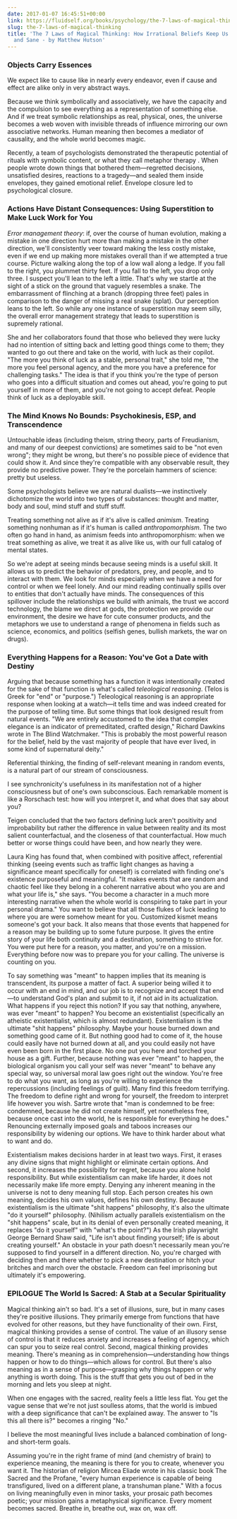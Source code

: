 ```yaml
---
date: 2017-01-07 16:45:51+00:00
link: https://fluidself.org/books/psychology/the-7-laws-of-magical-thinking
slug: the-7-laws-of-magical-thinking
title: 'The 7 Laws of Magical Thinking: How Irrational Beliefs Keep Us Happy, Healthy,
  and Sane - by Matthew Hutson'
---
```


### Objects Carry Essences

We expect like to cause like in nearly every endeavor, even if cause and effect are alike only in very abstract ways.

Because we think symbolically and associatively, we have the capacity and the compulsion to see everything as a representation of something else. And if we treat symbolic relationships as real, physical, ones, the universe becomes a web woven with invisible threads of influence mirroring our own associative networks. Human meaning then becomes a mediator of causality, and the whole world becomes magic.

Recently, a team of psychologists demonstrated the therapeutic potential of rituals with symbolic content, or what they call metaphor therapy . When people wrote down things that bothered them—regretted decisions, unsatisfied desires, reactions to a tragedy—and sealed them inside envelopes, they gained emotional relief. Envelope closure led to psychological closure.

### Actions Have Distant Consequences: Using Superstition to Make Luck Work for You

_Error management theory_: if, over the course of human evolution, making a mistake in one direction hurt more than making a mistake in the other direction, we'll consistently veer toward making the less costly mistake, even if we end up making more mistakes overall than if we attempted a true course. Picture walking along the top of a low wall along a ledge. If you fall to the right, you plummet thirty feet. If you fall to the left, you drop only three. I suspect you'll lean to the left a little. That's why we startle at the sight of a stick on the ground that vaguely resembles a snake. The embarrassment of flinching at a branch (dropping three feet) pales in comparison to the danger of missing a real snake (splat). Our perception leans to the left. So while any one instance of superstition may seem silly, the overall error management strategy that leads to superstition is supremely rational.

She and her collaborators found that those who believed they were lucky had no intention of sitting back and letting good things come to them; they wanted to go out there and take on the world, with luck as their copilot. "The more you think of luck as a stable, personal trait," she told me, "the more you feel personal agency, and the more you have a preference for challenging tasks." The idea is that if you think you're the type of person who goes into a difficult situation and comes out ahead, you're going to put yourself in more of them, and you're not going to accept defeat. People think of luck as a deployable skill.

### The Mind Knows No Bounds: Psychokinesis, ESP, and Transcendence

Untouchable ideas (including theism, string theory, parts of Freudianism, and many of our deepest convictions) are sometimes said to be "not even wrong"; they might be wrong, but there's no possible piece of evidence that could show it. And since they're compatible with any observable result, they provide no predictive power. They're the porcelain hammers of science: pretty but useless.

Some psychologists believe we are natural dualists—we instinctively dichotomize the world into two types of substances: thought and matter, body and soul, mind stuff and stuff stuff.

Treating something not alive as if it's alive is called _animism_. Treating something nonhuman as if it's human is called _anthropomorphism_. The two often go hand in hand, as animism feeds into anthropomorphism: when we treat something as alive, we treat it as alive like us, with our full catalog of mental states.

So we're adept at seeing minds because seeing minds is a useful skill. It allows us to predict the behavior of predators, prey, and people, and to interact with them. We look for minds especially when we have a need for control or when we feel lonely. And our mind reading continually spills over to entities that don't actually have minds. The consequences of this spillover include the relationships we build with animals, the trust we accord technology, the blame we direct at gods, the protection we provide our environment, the desire we have for cute consumer products, and the metaphors we use to understand a range of phenomena in fields such as science, economics, and politics (selfish genes, bullish markets, the war on drugs).

### Everything Happens for a Reason: You've Got a Date with Destiny

Arguing that because something has a function it was intentionally created for the sake of that function is what's called _teleological reasoning_. (Telos is Greek for "end" or "purpose.") Teleological reasoning is an appropriate response when looking at a watch—it tells time and was indeed created for the purpose of telling time. But some things that look designed result from natural events. "We are entirely accustomed to the idea that complex elegance is an indicator of premeditated, crafted design," Richard Dawkins wrote in The Blind Watchmaker. "This is probably the most powerful reason for the belief, held by the vast majority of people that have ever lived, in some kind of supernatural deity."

Referential thinking, the finding of self-relevant meaning in random events, is a natural part of our stream of consciousness.

I see synchronicity's usefulness in its manifestation not of a higher consciousness but of one's own subconscious. Each remarkable moment is like a Rorschach test: how will you interpret it, and what does that say about you?

Teigen concluded that the two factors defining luck aren't positivity and improbability but rather the difference in value between reality and its most salient counterfactual, and the closeness of that counterfactual. How much better or worse things could have been, and how nearly they were.

Laura King has found that, when combined with positive affect, referential thinking (seeing events such as traffic light changes as having a significance meant specifically for oneself) is correlated with finding one's existence purposeful and meaningful. "It makes events that are random and chaotic feel like they belong in a coherent narrative about who you are and what your life is," she says. "You become a character in a much more interesting narrative when the whole world is conspiring to take part in your personal drama." You want to believe that all those flukes of luck leading to where you are were somehow meant for you. Customized kismet means someone's got your back. It also means that those events that happened for a reason may be building up to some future purpose. It gives the entire story of your life both continuity and a destination, something to strive for. You were put here for a reason, you matter, and you're on a mission. Everything before now was to prepare you for your calling. The universe is counting on you.

To say something was "meant" to happen implies that its meaning is transcendent, its purpose a matter of fact. A superior being willed it to occur with an end in mind, and our job is to recognize and accept that end—to understand God's plan and submit to it, if not aid in its actualization. What happens if you reject this notion? If you say that nothing, anywhere, was ever "meant" to happen? You become an existentialist (specifically an atheistic existentialist, which is almost redundant). Existentialism is the ultimate "shit happens" philosophy. Maybe your house burned down and something good came of it. But nothing good had to come of it, the house could easily have not burned down at all, and you could easily not have even been born in the first place. No one put you here and torched your house as a gift. Further, because nothing was ever "meant" to happen, the biological organism you call your self was never "meant" to behave any special way, so universal moral law goes right out the window. You're free to do what you want, as long as you're willing to experience the repercussions (including feelings of guilt). Many find this freedom terrifying. The freedom to define right and wrong for yourself, the freedom to interpret life however you wish. Sartre wrote that "man is condemned to be free: condemned, because he did not create himself, yet nonetheless free, because once cast into the world, he is responsible for everything he does." Renouncing externally imposed goals and taboos increases our responsibility by widening our options. We have to think harder about what to want and do.

Existentialism makes decisions harder in at least two ways. First, it erases any divine signs that might highlight or eliminate certain options. And second, it increases the possibility for regret, because you alone hold responsibility. But while existentialism can make life harder, it does not necessarily make life more empty. Denying any inherent meaning in the universe is not to deny meaning full stop. Each person creates his own meaning, decides his own values, defines his own destiny. Because existentialism is the ultimate "shit happens" philosophy, it's also the ultimate "do it yourself" philosophy. (Nihilism actually parallels existentialism on the "shit happens" scale, but in its denial of even personally created meaning, it replaces "do it yourself" with "what's the point?") As the Irish playwright George Bernard Shaw said, "Life isn't about finding yourself; life is about creating yourself." An obstacle in your path doesn't necessarily mean you're supposed to find yourself in a different direction. No, you're charged with deciding then and there whether to pick a new destination or hitch your britches and march over the obstacle. Freedom can feel imprisoning but ultimately it's empowering.

### EPILOGUE The World Is Sacred: A Stab at a Secular Spirituality

Magical thinking ain't so bad. It's a set of illusions, sure, but in many cases they're positive illusions. They primarily emerge from functions that have evolved for other reasons, but they have functionality of their own. First, magical thinking provides a sense of control. The value of an illusory sense of control is that it reduces anxiety and increases a feeling of agency, which can spur you to seize real control. Second, magical thinking provides meaning. There's meaning as in comprehension—understanding how things happen or how to do things—which allows for control. But there's also meaning as in a sense of purpose—grasping why things happen or why anything is worth doing. This is the stuff that gets you out of bed in the morning and lets you sleep at night.

When one engages with the sacred, reality feels a little less flat. You get the vague sense that we're not just soulless atoms, that the world is imbued with a deep significance that can't be explained away. The answer to "Is this all there is?" becomes a ringing "No."

I believe the most meaningful lives include a balanced combination of long- and short-term goals.

Assuming you're in the right frame of mind (and chemistry of brain) to experience meaning, the meaning is there for you to create, whenever you want it. The historian of religion Mircea Eliade wrote in his classic book The Sacred and the Profane, "every human experience is capable of being transfigured, lived on a different plane, a transhuman plane." With a focus on living meaningfully even in minor tasks, your prosaic path becomes poetic; your mission gains a metaphysical significance. Every moment becomes sacred. Breathe in, breathe out, wax on, wax off.
